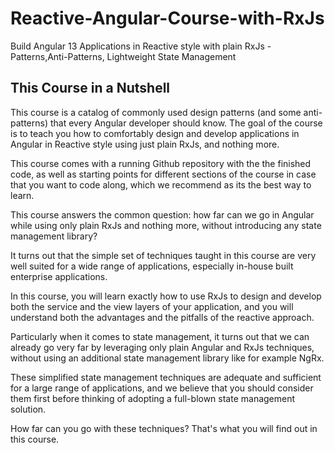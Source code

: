 # Reactive-Angular-Course-with-RxJs

Build Angular 13 Applications in Reactive style with plain RxJs - Patterns,Anti-Patterns, Lightweight State Management

## This Course in a Nutshell

This course is a catalog of commonly used design patterns (and some anti-patterns) that every Angular developer should know. The goal of the course is to teach you how to comfortably design and develop applications in Angular in Reactive style using just plain RxJs, and nothing more.

This course comes with a running Github repository with the the finished code, as well as starting points for different sections of the course in case that you want to code along, which we recommend as its the best way to learn.

This course answers the common question: how far can we go in Angular while using only plain RxJs and nothing more, without introducing any state management library?

It turns out that the simple set of techniques taught in this course are very well suited for a wide range of applications, especially in-house built enterprise applications.

In this course, you will learn exactly how to use RxJs to design and develop both the service and the view layers of your application, and you will understand both the advantages and the pitfalls of the reactive approach.

Particularly when it comes to state management, it turns out that we can already go very far by leveraging only plain Angular and RxJs techniques, without using an additional state management library like for example NgRx.

These simplified state management techniques are adequate and sufficient for a large range of applications, and we believe that you should consider them first before thinking of adopting a full-blown state management solution.

How far can you go with these techniques? That's what you will find out in this course.
